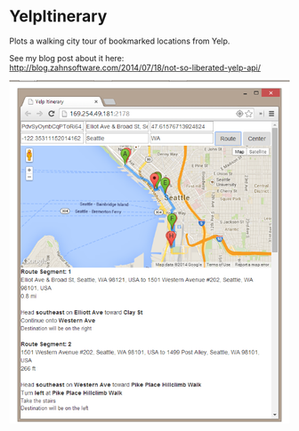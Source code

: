 YelpItinerary
=============

Plots a walking city tour of bookmarked locations from Yelp.

See my blog post about it here: <a href="http://blog.zahnsoftware.com/2014/07/18/not-so-liberated-yelp-api/">http://blog.zahnsoftware.com/2014/07/18/not-so-liberated-yelp-api/</a>

<img src="https://raw.githubusercontent.com/szahn/YelpItinerary/master/Screenshots/map-with-waypoints.png"/>